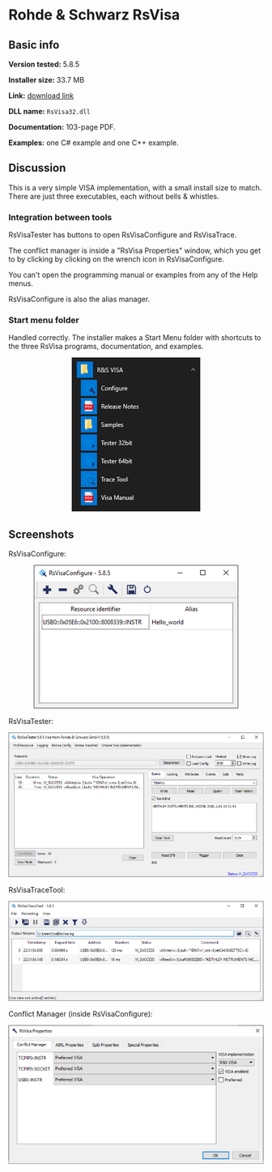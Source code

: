 # Rohde & Schwarz RsVisa

## Basic info

**Version tested:** 5.8.5

**Installer size:** 33.7 MB

**Link:** [download link](https://www.rohde-schwarz.com/us/applications/r-s-visa-application-note_56280-148812.html)

**DLL name:** `RsVisa32.dll`

**Documentation:** 103-page PDF.

**Examples:** one C# example and one C++ example.

## Discussion

This is a very simple VISA implementation, with a small install size to match. There are just three executables, each without bells & whistles.

### Integration between tools

RsVisaTester has buttons to open RsVisaConfigure and RsVisaTrace.

The conflict manager is inside a "RsVisa Properties" window, which you get to by clicking by clicking on the wrench icon in RsVisaConfigure.

You can't open the programming manual or examples from any of the Help menus.

RsVisaConfigure is also the alias manager.

### Start menu folder

Handled correctly. The installer makes a Start Menu folder with shortcuts to the three RsVisa programs, documentation, and examples.

<p align="center" style="text-align: center">
<img src="RS-start-menu-folder.png?raw=true" alt="R&S VISA start menu folder">
</p>

## Screenshots

RsVisaConfigure:
<p align="center" style="text-align: center">
<img src="RS-configure.PNG?raw=true" alt="R&S VISA Configure screenshot">
</p>

RsVisaTester:
<p align="center" style="text-align: center">
<img src="RS-tester.PNG?raw=true" alt="R&S VISA Tester screenshot">
</p>

RsVisaTraceTool:
<p align="center" style="text-align: center">
<img src="RS-trace-tool.PNG?raw=true" alt="R&S VISA Trace Tool screenshot">
</p>

Conflict Manager (inside RsVisaConfigure):
<p align="center" style="text-align: center">
<img src="RS-conflict-manager.PNG?raw=true" alt="R&S VISA Conflict Manager screenshot">
</p>
